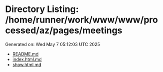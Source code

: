 # Directory Listing: /home/runner/work/www/www/processed/az/pages/meetings
Generated on: Wed May  7 05:12:03 UTC 2025

- [README.md](README.md)
- [index.html.md](index.html.md)
- [show.html.md](show.html.md)
